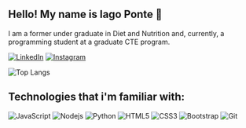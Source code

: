 ## Hello! My name is Iago Ponte 👋
I am a former under graduate in Diet and Nutrition and, currently, a programming student at a graduate CTE program. 
<!-- Sou, atualmente, um estudante de Análise e Desenvolvimento de Sistemas, com formação prévia em nutrição. -->

[![LinkedIn](https://img.shields.io/badge/linkedin-%230077B5.svg?style=for-the-badge&logo=linkedin&logoColor=white)]([https://www.linkedin.com/in/iago-ponte/])
[![Instagram](https://img.shields.io/badge/Instagram-%23E4405F.svg?style=for-the-badge&logo=Instagram&logoColor=white)](https://www.instagram.com/nutriagoponte/?locale=en-us)



![Top Langs](https://github-readme-stats.vercel.app/api/top-langs/?username=iagoponte&layout=compact&&theme=dark)

## Technologies that i'm familiar with:
<!-- Tecnologias as quais estou familiarizado: -->

![JavaScript](https://img.shields.io/badge/-JavaScript-black?style=flat-square&logo=javascript)
![Nodejs](https://img.shields.io/badge/-Nodejs-black?style=flat-square&logo=Node.js)
![Python](https://img.shields.io/badge/-Python-black?style=flat-square&logo=Python)
![HTML5](https://img.shields.io/badge/-HTML5-E34F26?style=flat-square&logo=html5&logoColor=white)
![CSS3](https://img.shields.io/badge/-CSS3-1572B6?style=flat-square&logo=css3)
![Bootstrap](https://img.shields.io/badge/-Bootstrap-563D7C?style=flat-square&logo=bootstrap)
![Git](https://img.shields.io/badge/-Git-black?style=flat-square&logo=git)

<!--
**iagoponte/iagoponte** is a ✨ _special_ ✨ repository because its `README.md` (this file) appears on your GitHub profile.

Here are some ideas to get you started:

- 🔭 I’m currently working on ...
- 🌱 I’m currently learning ...
- 👯 I’m looking to collaborate on ...
- 🤔 I’m looking for help with ...
- 💬 Ask me about ...
- 📫 How to reach me: ...
- 😄 Pronouns: ...
- ⚡ Fun fact: ...
-->
